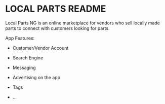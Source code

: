 # LOCAL PARTS README

Local Parts NG is an online marketplace for vendors who sell locally made parts to connect with customers looking for parts.

App Features:

* Customer/Vendor Account

* Search Engine

* Messaging

* Advertising on the app

* Tags

* ...
